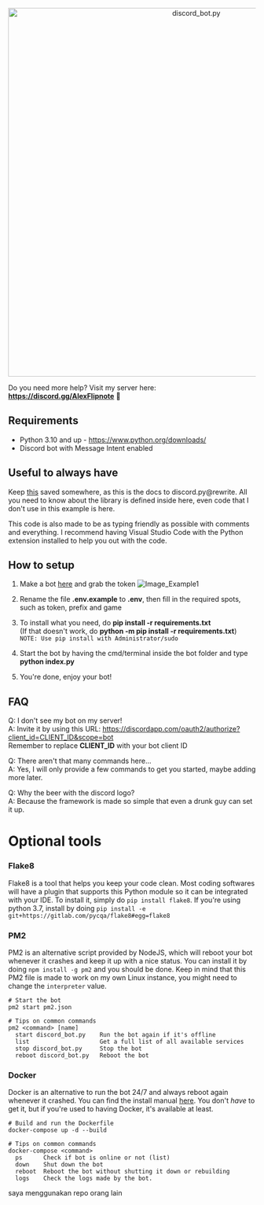 <p align="center">
  <img alt="discord_bot.py" src="https://i.alexflipnote.dev/MiFAeTE.png" width="750px">
</p>

Do you need more help? Visit my server here: **https://discord.gg/AlexFlipnote** 🍺

## Requirements
- Python 3.10 and up - https://www.python.org/downloads/
- Discord bot with Message Intent enabled

## Useful to always have
Keep [this](https://discordpy.readthedocs.io/en/latest/) saved somewhere, as this is the docs to discord.py@rewrite.
All you need to know about the library is defined inside here, even code that I don't use in this example is here.

This code is also made to be as typing friendly as possible with comments and everything.
I recommend having Visual Studio Code with the Python extension installed to help you out with the code.

## How to setup
1. Make a bot [here](https://discordapp.com/developers/applications/me) and grab the token
![Image_Example1](https://i.alexflipnote.dev/f9668b.png)

1. Rename the file **.env.example** to **.env**, then fill in the required spots, such as token, prefix and game

2. To install what you need, do **pip install -r requirements.txt**<br>
(If that doesn't work, do **python -m pip install -r requirements.txt**)<br>
`NOTE: Use pip install with Administrator/sudo`

1. Start the bot by having the cmd/terminal inside the bot folder and type **python index.py**

2. You're done, enjoy your bot!

## FAQ
Q: I don't see my bot on my server!<br>
A: Invite it by using this URL: https://discordapp.com/oauth2/authorize?client_id=CLIENT_ID&scope=bot<br>
Remember to replace **CLIENT_ID** with your bot client ID

Q: There aren't that many commands here...<br>
A: Yes, I will only provide a few commands to get you started, maybe adding more later.

Q: Why the beer with the discord logo?<br>
A: Because the framework is made so simple that even a drunk guy can set it up.


# Optional tools
### Flake8
Flake8 is a tool that helps you keep your code clean. Most coding softwares will have a plugin that supports this Python module so it can be integrated with your IDE. To install it, simply do `pip install flake8`. If you're using python 3.7, install by doing `pip install -e git+https://gitlab.com/pycqa/flake8#egg=flake8`

### PM2
PM2 is an alternative script provided by NodeJS, which will reboot your bot whenever it crashes and keep it up with a nice status. You can install it by doing `npm install -g pm2` and you should be done. Keep in mind that this PM2 file is made to work on my own Linux instance, you might need to change the `interpreter` value.
```
# Start the bot
pm2 start pm2.json

# Tips on common commands
pm2 <command> [name]
  start discord_bot.py    Run the bot again if it's offline
  list                    Get a full list of all available services
  stop discord_bot.py     Stop the bot
  reboot discord_bot.py   Reboot the bot
```

### Docker
Docker is an alternative to run the bot 24/7 and always reboot again whenever it crashed. You can find the install manual [here](https://docs.docker.com/install/). You don't *have* to get it, but if you're used to having Docker, it's available at least.
```
# Build and run the Dockerfile
docker-compose up -d --build

# Tips on common commands
docker-compose <command>
  ps      Check if bot is online or not (list)
  down    Shut down the bot
  reboot  Reboot the bot without shutting it down or rebuilding
  logs    Check the logs made by the bot.
```

saya menggunakan repo orang lain
